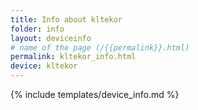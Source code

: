 ```yaml
---
title: Info about kltekor
folder: info
layout: deviceinfo
# name of the page (/{{permalink}}.html)
permalink: kltekor_info.html
device: kltekor
---
```

{% include templates/device_info.md %}
